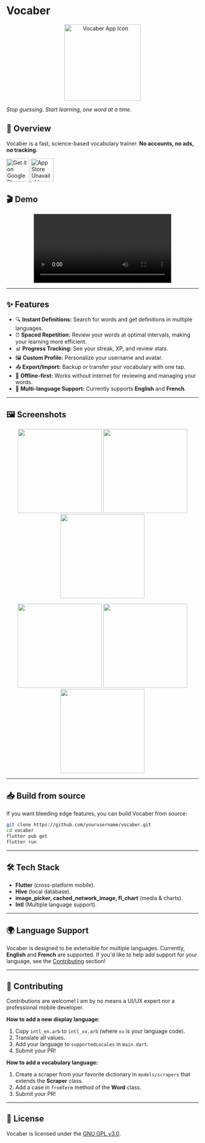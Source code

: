 # Vocaber

<p align="center">
  <img src="assets/icon/app_icon.png" alt="Vocaber App Icon" width="200"/>
</p>

*Stop guessing. Start learning, one word at a time.*

## 🚀 Overview

Vocaber is a fast, science-based vocabulary trainer. **No accounts, no ads, no tracking.**

<a href="https://play.google.com/store/apps/details?id=fr.xenorf.vocaber">
  <img src="docs/google-play.svg" alt="Get it on Google Play" style="height: 60px;" />
</a>
<a href="https://apps.apple.com/app/id1234567890">
  <img src="docs/app-store-unavailable.svg" alt="App Store Unavailable" style="height: 60px;" />
</a>

## 🎬 Demo

<p align="center">
  <video src="docs/demo.mp4" controls width="360"></video>
</p>
  
---

## ✨ Features

- 🔍 **Instant Definitions:** Search for words and get definitions in multiple languages.
- ⏰ **Spaced Repetition:** Review your words at optimal intervals, making your learning more efficient.
- 📊 **Progress Tracking:** See your streak, XP, and review stats.
- 🖼️ **Custom Profile:** Personalize your username and avatar.
- 📤 **Export/Import:** Backup or transfer your vocabulary with one tap.
- 🌙 **Offline-first:** Works without internet for reviewing and managing your words.
- 🧩 **Multi-language Support:** Currently supports **English** and **French**.

---

## 🖼️ Screenshots

<p align="center">
  <img src="docs/screenshots/en/search-screen.jpg" width="220"/>
  <img src="docs/screenshots/en/definition-screen.jpg" width="220"/>
  <img src="docs/screenshots/en/profile-screen.jpg" width="220"/>
</p>

<p align="center">
  <img src="docs/screenshots/en/flashcard-screen.jpg" width="220"/>
  <img src="docs/screenshots/en/known-flashcard.jpg" width="220"/>
  <img src="docs/screenshots/en/forgot-flashcard.jpg" width="220"/>
</p>

---

## 📥 Build from source

If you want bleeding edge features, you can build Vocaber from source:

```sh
git clone https://github.com/yourusername/vocaber.git
cd vocaber
flutter pub get
flutter run
```

---

## 🛠️ Tech Stack

- **Flutter** (cross-platform mobile).
- **Hive** (local database).
- **image_picker, cached_network_image, fl_chart** (media & charts).
- **Intl** (Multiple language support).

---

## 🌍 Language Support

Vocaber is designed to be extensible for multiple languages.
Currently, **English** and **French** are supported.
If you'd like to help add support for your language, see the [Contributing](#-contributing) section!

---

## 🤝 Contributing

Contributions are welcome! I am by no means a UI/UX expert nor a professional mobile developer.

**How to add a new display language:**
1. Copy `intl_en.arb` to `intl_xx.arb` (where `xx` is your language code).
2. Translate all values.
3. Add your language to `supportedLocales` in `main.dart`.
4. Submit your PR!

**How to add a vocabulary language:**
1. Create a scraper from your favorite dictionary in `models/scrapers` that extends the **Scraper** class.
2. Add a case in `fromTerm` method of the **Word** class.
3. Submit your PR!

---

## 📄 License

Vocaber is licensed under the [GNU GPL v3.0](https://www.gnu.org/licenses/gpl-3.0.html).
